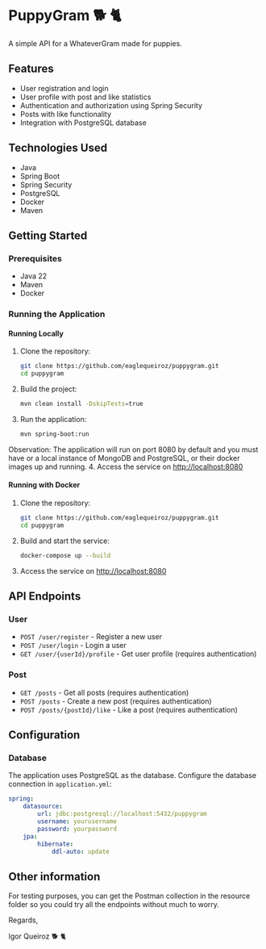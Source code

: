 # PuppyGram 🐕 🐈

A simple API for a WhateverGram made for puppies.

## Features

- User registration and login
- User profile with post and like statistics
- Authentication and authorization using Spring Security
- Posts with like functionality
- Integration with PostgreSQL database

## Technologies Used

- Java
- Spring Boot
- Spring Security
- PostgreSQL
- Docker
- Maven

## Getting Started

### Prerequisites

- Java 22
- Maven
- Docker

### Running the Application

#### Running Locally

1. Clone the repository:
    ```sh
    git clone https://github.com/eaglequeiroz/puppygram.git
    cd puppygram
    ```

2. Build the project:
    ```sh
    mvn clean install -DskipTests=true
    ```

3. Run the application:
    ```sh
    mvn spring-boot:run
    ```

Observation: The application will run on port 8080 by default and you must have or a local instance of MongoDB and PostgreSQL, or their docker images up and running.
4. Access the service on [http://localhost:8080](http://localhost:8080)

#### Running with Docker

1. Clone the repository:
    ```sh
    git clone https://github.com/eaglequeiroz/puppygram.git
    cd puppygram
    ```

2. Build and start the service:
    ```sh
    docker-compose up --build
    ```

3. Access the service on [http://localhost:8080](http://localhost:8080)

## API Endpoints

### User

- `POST /user/register` - Register a new user
- `POST /user/login` - Login a user
- `GET /user/{userId}/profile` - Get user profile (requires authentication)

### Post

- `GET /posts` - Get all posts (requires authentication)
- `POST /posts` - Create a new post (requires authentication)
- `POST /posts/{postId}/like` - Like a post (requires authentication)

## Configuration

### Database

The application uses PostgreSQL as the database. Configure the database connection in `application.yml`:

```yaml
spring:
    datasource:  
        url: jdbc:postgresql://localhost:5432/puppygram
        username: yourusername
        password: yourpassword
    jpa:
        hibernate:
            ddl-auto: update
```

## Other information

For testing purposes, you can get the Postman collection in the resource folder so you could try all the endpoints without much to worry.


Regards,

     
Igor Queiroz 🐕 🐈